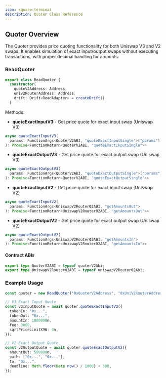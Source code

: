 ```yaml
---
icon: square-terminal
description: Quoter Class Reference
---
```


## Quoter Overview

The Quoter provides price quoting functionality for both Uniswap V3 and V2 swaps. It enables simulation of exact input/output swaps without executing transactions, with proper decimal handling for amounts.

### ReadQuoter

```typescript
export class ReadQuoter {
  constructor(
    quoteV2Address: Address,
    univ2RouterAddress: Address,
    drift: Drift<ReadAdapter> = createDrift()
  )
```

Methods:

- **quoteExactInputV3** - Get price quote for exact input swap (Uniswap V3)

```typescript
async quoteExactInputV3(
  params: FunctionArgs<QuoterV2ABI, "quoteExactInputSingle">["params"]
): Promise<FunctionReturn<QuoterV2ABI, "quoteExactInputSingle">>
```

- **quoteExactOutputV3** - Get price quote for exact output swap (Uniswap V3)

```typescript
async quoteExactOutputV3(
  params: FunctionArgs<QuoterV2ABI, "quoteExactOutputSingle">["params"]
): Promise<FunctionReturn<QuoterV2ABI, "quoteExactOutputSingle">>
```

- **quoteExactInputV2** - Get price quote for exact input swap (Uniswap V2)

```typescript
async quoteExactInputV2(
  params: FunctionArgs<UniswapV2Router02ABI, "getAmountsOut">
): Promise<FunctionReturn<UniswapV2Router02ABI, "getAmountsOut">>
```

- **quoteExactOutputV2** - Get price quote for exact output swap (Uniswap V2)

```typescript
async quoteExactOutputV2(
  params: FunctionArgs<UniswapV2Router02ABI, "getAmountsIn">
): Promise<FunctionReturn<UniswapV2Router02ABI, "getAmountsIn">>
```

#### Contract ABIs

```typescript
export type QuoterV2ABI = typeof quoterV2Abi;
export type UniswapV2Router02ABI = typeof uniswapV2Router02Abi;
```

### Example Usage

```typescript
const quoter = new ReadQuoter("0xQuoterV2Address", "0xUniV2RouterAddress");

// V3 Exact Input Quote
const v3InputQuote = await quoter.quoteExactInputV3({
  tokenIn: "0x...",
  tokenOut: "0x...",
  amountIn: 1000000n,
  fee: 3000,
  sqrtPriceLimitX96: 0n,
});

// V2 Exact Output Quote
const v2OutputQuote = await quoter.quoteExactOutputV2({
  amountOut: 500000n,
  path: ["0x...", "0x..."],
  to: "0x...",
  deadline: Math.floor(Date.now() / 1000) + 300,
});
```